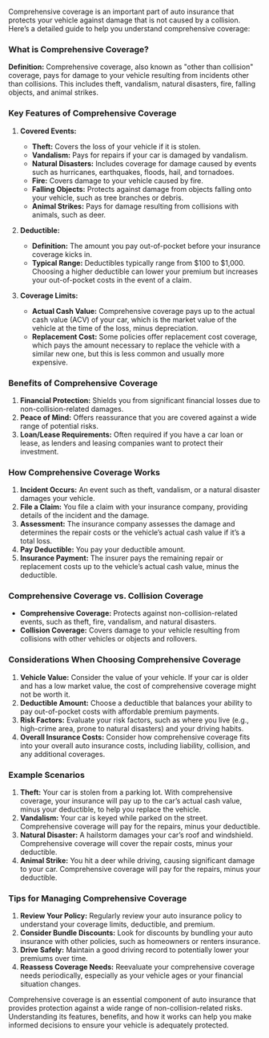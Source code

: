 Comprehensive coverage is an important part of auto insurance that protects your vehicle against damage that is not caused by a collision. Here’s a detailed guide to help you understand comprehensive coverage:

### What is Comprehensive Coverage?

**Definition:** Comprehensive coverage, also known as "other than collision" coverage, pays for damage to your vehicle resulting from incidents other than collisions. This includes theft, vandalism, natural disasters, fire, falling objects, and animal strikes.

### Key Features of Comprehensive Coverage

1. **Covered Events:**
   - **Theft:** Covers the loss of your vehicle if it is stolen.
   - **Vandalism:** Pays for repairs if your car is damaged by vandalism.
   - **Natural Disasters:** Includes coverage for damage caused by events such as hurricanes, earthquakes, floods, hail, and tornadoes.
   - **Fire:** Covers damage to your vehicle caused by fire.
   - **Falling Objects:** Protects against damage from objects falling onto your vehicle, such as tree branches or debris.
   - **Animal Strikes:** Pays for damage resulting from collisions with animals, such as deer.

2. **Deductible:**
   - **Definition:** The amount you pay out-of-pocket before your insurance coverage kicks in.
   - **Typical Range:** Deductibles typically range from $100 to $1,000. Choosing a higher deductible can lower your premium but increases your out-of-pocket costs in the event of a claim.

3. **Coverage Limits:**
   - **Actual Cash Value:** Comprehensive coverage pays up to the actual cash value (ACV) of your car, which is the market value of the vehicle at the time of the loss, minus depreciation.
   - **Replacement Cost:** Some policies offer replacement cost coverage, which pays the amount necessary to replace the vehicle with a similar new one, but this is less common and usually more expensive.

### Benefits of Comprehensive Coverage

1. **Financial Protection:** Shields you from significant financial losses due to non-collision-related damages.
2. **Peace of Mind:** Offers reassurance that you are covered against a wide range of potential risks.
3. **Loan/Lease Requirements:** Often required if you have a car loan or lease, as lenders and leasing companies want to protect their investment.

### How Comprehensive Coverage Works

1. **Incident Occurs:** An event such as theft, vandalism, or a natural disaster damages your vehicle.
2. **File a Claim:** You file a claim with your insurance company, providing details of the incident and the damage.
3. **Assessment:** The insurance company assesses the damage and determines the repair costs or the vehicle’s actual cash value if it’s a total loss.
4. **Pay Deductible:** You pay your deductible amount.
5. **Insurance Payment:** The insurer pays the remaining repair or replacement costs up to the vehicle’s actual cash value, minus the deductible.

### Comprehensive Coverage vs. Collision Coverage

- **Comprehensive Coverage:** Protects against non-collision-related events, such as theft, fire, vandalism, and natural disasters.
- **Collision Coverage:** Covers damage to your vehicle resulting from collisions with other vehicles or objects and rollovers.

### Considerations When Choosing Comprehensive Coverage

1. **Vehicle Value:** Consider the value of your vehicle. If your car is older and has a low market value, the cost of comprehensive coverage might not be worth it.
2. **Deductible Amount:** Choose a deductible that balances your ability to pay out-of-pocket costs with affordable premium payments.
3. **Risk Factors:** Evaluate your risk factors, such as where you live (e.g., high-crime area, prone to natural disasters) and your driving habits.
4. **Overall Insurance Costs:** Consider how comprehensive coverage fits into your overall auto insurance costs, including liability, collision, and any additional coverages.

### Example Scenarios

1. **Theft:** Your car is stolen from a parking lot. With comprehensive coverage, your insurance will pay up to the car’s actual cash value, minus your deductible, to help you replace the vehicle.
2. **Vandalism:** Your car is keyed while parked on the street. Comprehensive coverage will pay for the repairs, minus your deductible.
3. **Natural Disaster:** A hailstorm damages your car’s roof and windshield. Comprehensive coverage will cover the repair costs, minus your deductible.
4. **Animal Strike:** You hit a deer while driving, causing significant damage to your car. Comprehensive coverage will pay for the repairs, minus your deductible.

### Tips for Managing Comprehensive Coverage

1. **Review Your Policy:** Regularly review your auto insurance policy to understand your coverage limits, deductible, and premium.
2. **Consider Bundle Discounts:** Look for discounts by bundling your auto insurance with other policies, such as homeowners or renters insurance.
3. **Drive Safely:** Maintain a good driving record to potentially lower your premiums over time.
4. **Reassess Coverage Needs:** Reevaluate your comprehensive coverage needs periodically, especially as your vehicle ages or your financial situation changes.

Comprehensive coverage is an essential component of auto insurance that provides protection against a wide range of non-collision-related risks. Understanding its features, benefits, and how it works can help you make informed decisions to ensure your vehicle is adequately protected.